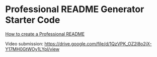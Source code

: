 # Professional README Generator Starter Code

[How to create a Professional README](https://coding-boot-camp.github.io/full-stack/github/professional-readme-guide)

Video submission:
https://drive.google.com/file/d/1QzVPK_OZ2l8o2jX-Y17MH0GtWOy1LYpl/view